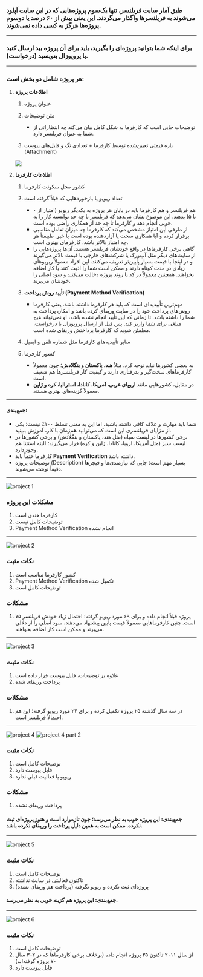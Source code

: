 ### طبق آمار سایت فریلنسر، تنها یک‌سوم پروژه‌هایی که در این سایت آپلود می‌شوند به فریلنسرها واگذار می‌گردند. این یعنی بیش از ۶۰ درصد یا دو‌سوم پروژه‌ها هرگز به کسی داده نمی‌شوند.

---

### برای اینکه شما بتوانید پروژه‌ای را بگیرید، باید برای آن پروژه **بید** ارسال کنید یا **پروپوزال** بنویسید (درخواست).

---

### هر پروژه شامل دو بخش است:

1. **اطلاعات پروژه**

   1. عنوان پروژه
   2. متن توضیحات

      * توضیحات جایی است که کارفرما به شکل کامل بیان می‌کند چه انتظاراتی از شما به عنوان فریلنسر دارد.
   3. بازه قیمتی تعیین‌شده توسط کارفرما + تعدادی تگ و فایل‌های پیوست (Attachment)

   <img src="./public/E1/0.png">

2. **اطلاعات کارفرما**

   1. کشور محل سکونت کارفرما
   2. تعداد ریویو یا بازخوردهایی که قبلاً گرفته است

      * هم فریلنسر و هم کارفرما باید در پایان هر پروژه به یکدیگر ریویو (امتیاز از ۰ تا ۵) بدهند. این موضوع نشان می‌دهد که فریلنسر تا چه حد توانسته کار را به خوبی انجام دهد و کارفرما تا چه حد از همکاری راضی بوده است.
      * از طرفی این امتیاز مشخص می‌کند که کارفرما چه میزان تعامل مناسبی برقرار کرده و آیا همکاری سخت یا آزاردهنده بوده است یا خیر. طبیعتاً هر چه امتیاز بالاتر باشد، کارفرمای بهتری است.
      * گاهی برخی کارفرماها در واقع خودشان فریلنسر هستند. آن‌ها پروژه‌هایی را از سایت‌های دیگر مثل آپ‌ورک یا شرکت‌های خارجی با قیمت بالاتر می‌گیرند و در اینجا با قیمت بسیار پایین‌تر تعریف می‌کنند. این افراد معمولاً ریویوهای زیادی در مدت کوتاه دارند و ممکن است شما را اذیت کنند یا کار اضافه بخواهند. همچنین معمولاً در کد یا روند پروژه دخالت می‌کنند و سود اصلی را خودشان می‌برند.
   3. **تأیید روش پرداخت (Payment Method Verification)**

      * مهم‌ترین تأییدیه‌ای است که باید هر کارفرما داشته باشد. یعنی کارفرما روش‌های پرداخت خود را در سایت وریفای کرده باشد و امکان پرداخت به شما را داشته باشد. تا زمانی که این تأیید انجام نشده باشد، او نمی‌تواند هیچ مبلغی برای شما واریز کند. پس قبل از ارسال پروپوزال یا درخواست، مطمئن شوید که کارفرما پرداختش وریفای شده است.
   4. سایر تأییدیه‌های کارفرما مثل شماره تلفن و ایمیل
   5. کشور کارفرما

      * به بعضی کشورها نباید توجه کرد. مثلاً **هند، پاکستان و بنگلادش**؛ چون معمولاً کارفرماهای سخت‌گیر و بدرفتاری دارند و کیفیت کار فریلنسرها هم ضعیف است.
      * در مقابل، کشورهایی مانند **اروپای غربی، آمریکا، کانادا، استرالیا، کره و ژاپن** معمولاً گزینه‌های بهتری هستند.

---

#### جمع‌بندی:

* شما باید مهارت و علاقه کافی داشته باشید، اما این به معنی تسلط ۱۰۰٪ نیست؛ یکی از مزایای فریلنسری این است که می‌توانید هم‌زمان با کار، آموزش ببینید.
* برخی کشورها در لیست سیاه (مثل هند، پاکستان و بنگلادش) و برخی کشورها در لیست سبز (مثل آمریکا، اروپا، کانادا، ژاپن و کره) قرار می‌گیرند؛ البته استثنا هم وجود دارد.
* کارفرما حتماً باید **Payment Verification** داشته باشد.
* توضیحات پروژه (Description) بسیار مهم است؛ جایی که نیازمندی‌ها و فیچرها دقیقاً نوشته می‌شوند.

---

<img src="./public/E1/1.png" alt="project 1">

### مشکلات این پروژه

1. کارفرما هندی است
2. توضیحات کامل نیست
3. Payment Method Verification انجام نشده

---

<img src="./public/E1/2.png" alt="project 2">

### نکات مثبت

1. کشور کارفرما مناسب است
2. Payment Method Verification تکمیل شده
3. توضیحات کامل است

### مشکلات

1. ۷۵ پروژه قبلاً انجام داده و برای ۶۹ مورد ریویو گرفته؛ احتمال زیاد خودش فریلنسر است. چنین کارفرماهایی معمولاً قیمت پایین پیشنهاد می‌دهند، سود اصلی را از دلالی می‌برند و ممکن است کار اضافه بخواهند.

---

<img src="./public/E1/3.png" alt="project 3">

### نکات مثبت

1. علاوه بر توضیحات، فایل پیوست قرار داده است
2. پرداخت وریفای شده

### مشکلات

1. در سه سال گذشته ۲۵ پروژه تکمیل کرده و برای ۲۴ مورد ریویو گرفته؛ این هم احتمالاً فریلنسر است.

---

<img src="./public/E1/4.png" alt="project 4">  
<img src="./public/E1/4.1.png" alt="project 4 part 2">

### نکات مثبت

1. توضیحات کامل است
2. فایل پیوست دارد
3. ریویو یا فعالیت قبلی ندارد

### مشکلات

1. پرداخت وریفای نشده

#### جمع‌بندی: این پروژه خوب به نظر می‌رسد؛ چون تازه‌وارد است و هنوز پروژه‌ای ثبت نکرده. ممکن است به همین دلیل پرداخت را وریفای نکرده باشد.

---

<img src="./public/E1/5.png" alt="project 5">

### نکات مثبت

1. توضیحات کامل است
2. تاکنون فعالیتی در سایت نداشته
3. پروژه‌ای ثبت نکرده و ریویو نگرفته (پرداخت هم وریفای نشده)

#### جمع‌بندی: این پروژه هم گزینه خوبی به نظر می‌رسد.

---

<img src="./public/E1/6.png" alt="project 6">

### نکات مثبت

1. توضیحات کامل است
2. از سال ۲۰۱۱ تاکنون ۳۵ پروژه انجام داده (برخلاف برخی کارفرماها که در ۲–۳ سال ۷۰ پروژه گرفته‌اند)
3. فایل پیوست دارد
